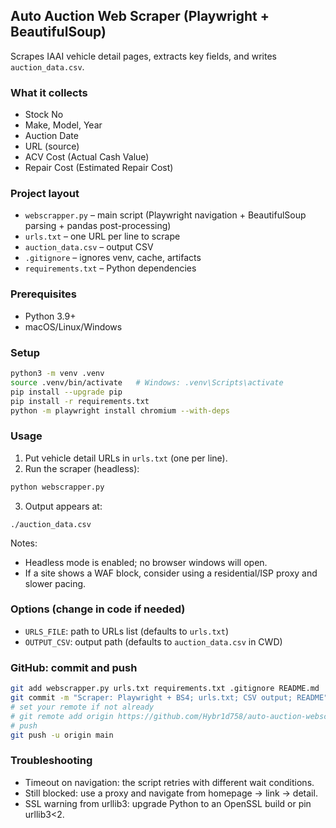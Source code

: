 ## Auto Auction Web Scraper (Playwright + BeautifulSoup)

Scrapes IAAI vehicle detail pages, extracts key fields, and writes `auction_data.csv`.

### What it collects
- Stock No
- Make, Model, Year
- Auction Date
- URL (source)
- ACV Cost (Actual Cash Value)
- Repair Cost (Estimated Repair Cost)

### Project layout
- `webscrapper.py` – main script (Playwright navigation + BeautifulSoup parsing + pandas post-processing)
- `urls.txt` – one URL per line to scrape
- `auction_data.csv` – output CSV
- `.gitignore` – ignores venv, cache, artifacts
- `requirements.txt` – Python dependencies

### Prerequisites
- Python 3.9+
- macOS/Linux/Windows

### Setup
```bash
python3 -m venv .venv
source .venv/bin/activate   # Windows: .venv\Scripts\activate
pip install --upgrade pip
pip install -r requirements.txt
python -m playwright install chromium --with-deps
```

### Usage
1) Put vehicle detail URLs in `urls.txt` (one per line).
2) Run the scraper (headless):
```bash
python webscrapper.py
```
3) Output appears at:
```
./auction_data.csv
```

Notes:
- Headless mode is enabled; no browser windows will open.
- If a site shows a WAF block, consider using a residential/ISP proxy and slower pacing.

### Options (change in code if needed)
- `URLS_FILE`: path to URLs list (defaults to `urls.txt`)
- `OUTPUT_CSV`: output path (defaults to `auction_data.csv` in CWD)

### GitHub: commit and push
```bash
git add webscrapper.py urls.txt requirements.txt .gitignore README.md
git commit -m "Scraper: Playwright + BS4; urls.txt; CSV output; README"
# set your remote if not already
# git remote add origin https://github.com/Hybr1d758/auto-auction-webscrapper.git
# push
git push -u origin main
```

### Troubleshooting
- Timeout on navigation: the script retries with different wait conditions.
- Still blocked: use a proxy and navigate from homepage → link → detail.
- SSL warning from urllib3: upgrade Python to an OpenSSL build or pin urllib3<2.